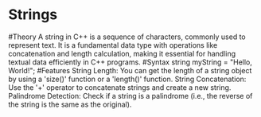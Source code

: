 # Strings
#Theory 
A string in C++ is a sequence of characters, commonly used to represent text. It is a fundamental data type with operations like concatenation and length calculation, making it essential for handling textual data efficiently in C++ programs.
#Syntax 
string myString = "Hello, World!";
#Features
String Length: You can get the length of a string object by using a 'size()' function or a 'length()' function.
String Concatenation: Use the '+' operator to concatenate strings and create a new string.
Palindrome Detection: Check if a string is a palindrome (i.e., the reverse of the string is the same as the original).
